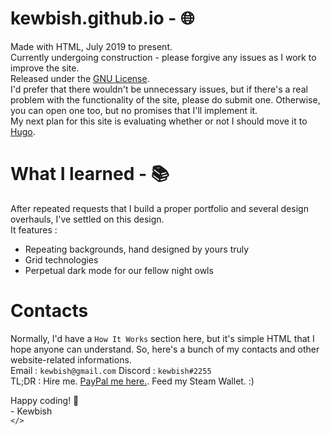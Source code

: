 # kewbish.github.io - 🌐
Made with HTML, July 2019 to present.  
Currently undergoing construction - please forgive any issues as I work to improve the site.  
Released under the [GNU License](https://www.gnu.org/licenses/gpl-3.0.en.html).  
I'd prefer that there wouldn't be unnecessary issues, but if there's a real problem with the functionality of the site, please do submit one. Otherwise, you can open one too, but no promises that I'll implement it.  
My next plan for this site is evaluating whether or not I should move it to <a href="https://gohugo.io">Hugo</a>.
# What I learned - 📚
After repeated requests that I build a proper portfolio and several design overhauls, I've settled on this design.  
It features :
- Repeating backgrounds, hand designed by yours truly
- Grid technologies
- Perpetual dark mode for our fellow night owls
# Contacts
Normally, I'd have a `How It Works` section here, but it's simple HTML that I hope anyone can understand. So, here's a bunch of my contacts and other website-related informations.  
Email : `kewbish@gmail.com` 
Discord : `kewbish#2255`   
TL;DR : Hire me. [PayPal me here.](https://paypal.me/KEWB1SH). Feed my Steam Wallet. :) 

Happy coding! 👋  
\- Kewbish  
`</>`